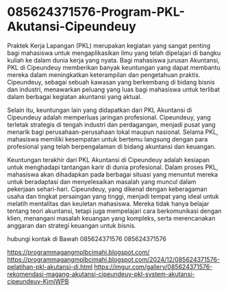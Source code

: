 # 085624371576-Program-PKL-Akutansi-Cipeundeuy
Praktek Kerja Lapangan (PKL) merupakan kegiatan yang sangat penting bagi mahasiswa untuk mengaplikasikan ilmu yang telah dipelajari di bangku kuliah ke dalam dunia kerja yang nyata. Bagi mahasiswa jurusan Akuntansi, PKL di Cipeundeuy memberikan banyak keuntungan yang dapat membantu mereka dalam meningkatkan keterampilan dan pengetahuan praktis. Cipeundeuy, sebagai sebuah kawasan yang berkembang di bidang bisnis dan industri, menawarkan peluang yang luas bagi mahasiswa untuk terlibat dalam berbagai kegiatan akuntansi yang aktual.

Selain itu, keuntungan lain yang didapatkan dari PKL Akuntansi di Cipeundeuy adalah memperluas jaringan profesional. Cipeundeuy, yang terletak strategis di tengah industri dan perdagangan, menjadi pusat yang menarik bagi perusahaan-perusahaan lokal maupun nasional. Selama PKL, mahasiswa memiliki kesempatan untuk bertemu langsung dengan para profesional yang telah berpengalaman di bidang akuntansi dan keuangan. 

Keuntungan terakhir dari PKL Akuntansi di Cipeundeuy adalah kesiapan untuk menghadapi tantangan karir di dunia profesional. Dalam proses PKL, mahasiswa akan dihadapkan pada berbagai situasi yang menuntut mereka untuk beradaptasi dan menyelesaikan masalah yang muncul dalam pekerjaan sehari-hari. Cipeundeuy, yang dikenal dengan keberagaman usaha dan tingkat persaingan yang tinggi, menjadi tempat yang ideal untuk melatih mentalitas dan keuletan mahasiswa. Mereka tidak hanya belajar tentang teori akuntansi, tetapi juga mempelajari cara berkomunikasi dengan klien, menangani masalah keuangan yang kompleks, serta merencanakan anggaran dan strategi keuangan untuk bisnis. 

hubungi kontak di Bawah
085624371576
085624371576

https://programmagangmplbcimahi.blogspot.com/
https://programmagangmplbcimahi.blogspot.com/2024/12/085624371576-pelatihan-pkl-akutansi-di.html
https://imgur.com/gallery/085624371576-rekomendasi-magang-akutansi-cipeundeuy-pkl-system-akutansi-cipeundeuy-KjmjWPB
